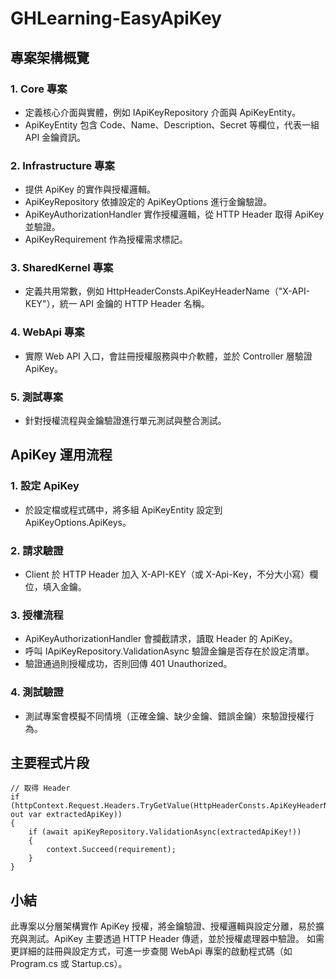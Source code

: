 # GHLearning-EasyApiKey

## 專案架構概覽

### 1.	Core 專案
- 定義核心介面與實體，例如 IApiKeyRepository 介面與 ApiKeyEntity。
- ApiKeyEntity 包含 Code、Name、Description、Secret 等欄位，代表一組 API 金鑰資訊。

### 2.	Infrastructure 專案
- 提供 ApiKey 的實作與授權邏輯。
- ApiKeyRepository 依據設定的 ApiKeyOptions 進行金鑰驗證。
- ApiKeyAuthorizationHandler 實作授權邏輯，從 HTTP Header 取得 ApiKey 並驗證。
- ApiKeyRequirement 作為授權需求標記。

### 3.	SharedKernel 專案
- 定義共用常數，例如 HttpHeaderConsts.ApiKeyHeaderName（"X-API-KEY"），統一 API 金鑰的 HTTP Header 名稱。

### 4.	WebApi 專案
- 實際 Web API 入口，會註冊授權服務與中介軟體，並於 Controller 層驗證 ApiKey。

### 5.	測試專案
- 針對授權流程與金鑰驗證進行單元測試與整合測試。

## ApiKey 運用流程
### 1.	設定 ApiKey
- 於設定檔或程式碼中，將多組 ApiKeyEntity 設定到 ApiKeyOptions.ApiKeys。

### 2.	請求驗證
- Client 於 HTTP Header 加入 X-API-KEY（或 X-Api-Key，不分大小寫）欄位，填入金鑰。

### 3.	授權流程
- ApiKeyAuthorizationHandler 會攔截請求，讀取 Header 的 ApiKey。
- 呼叫 IApiKeyRepository.ValidationAsync 驗證金鑰是否存在於設定清單。
- 驗證通過則授權成功，否則回傳 401 Unauthorized。

### 4.	測試驗證
- 測試專案會模擬不同情境（正確金鑰、缺少金鑰、錯誤金鑰）來驗證授權行為。

## 主要程式片段
```
// 取得 Header
if (httpContext.Request.Headers.TryGetValue(HttpHeaderConsts.ApiKeyHeaderName, out var extractedApiKey))
{
    if (await apiKeyRepository.ValidationAsync(extractedApiKey!))
    {
        context.Succeed(requirement);
    }
}
```

## 小結
此專案以分層架構實作 ApiKey 授權，將金鑰驗證、授權邏輯與設定分離，易於擴充與測試。ApiKey 主要透過 HTTP Header 傳遞，並於授權處理器中驗證。
如需更詳細的註冊與設定方式，可進一步查閱 WebApi 專案的啟動程式碼（如 Program.cs 或 Startup.cs）。